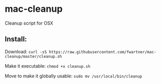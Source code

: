 # mac-cleanup
Cleanup script for OSX

## Install:
Download:
`curl -sS https://raw.githubusercontent.com/fwartner/mac-cleanup/master/cleanup.sh`

Make it executable:
`chmod +x cleanup.sh`

Move to make it globally usable:
`sudo mv /usr/local/bin/cleanup`
